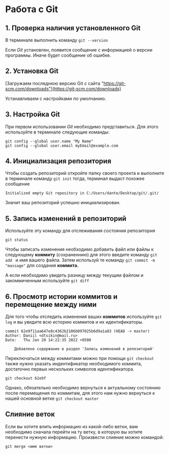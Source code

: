 # Работа с Git

## 1. Проверка наличия установленного Git

В терминале выполнить команду ```git --version```

Если *Git* установлен, появится сообщение с информацией о версии программы. Иначе будет сообщение об ошибке.

## 2. Установка Git

[Загружаем последнюю версию Git с сайта "https://git-scm.com/downloads"](https://git-scm.com/downloads)

 Устанавливаем с настройками по умолчанию. 

 ## 3. Настройка Git

 При первом использовании *Git* необходимо представиться. Для этого используйте в терминале следующие команды: 
 ```
 git config --global user.name "My Name" 
 git config --global user.email myEmail@example.com
 ```

## 4. Инициализация репозитория

Чтобы создать репозиторий откройте папку своего проекта и выполните в терминале команду ```git init``` тогда, терминал выдаст похожее сообщение 
```
Initialized empty Git repository in C:/Users/dante/Desktop/git/.git/
```
Значит ваш репозиторий успешно инициализирован.

## 5. Запись изменений в репозиторий

Используйте эту команду для отслеживания состояния репозитория

```
git status
```

Чтобы записать изменения необходимо добавить файл или файлы к следующему **коммиту** (сохраненнию) для этого введите команду
```git add ``` и имя вашего файла. Затем используй те команду ```git commit -m "massage"``` для создания **коммита.** 

А если необходимо увидеть разницу между текущим файлом и закоммиченным используйте ```git diff```

## 6. Просмотр истории коммитов и перемещение между ними

Для того чтобы отследить изменения ваших **коммитов** используйте ```git log``` и вы увидите всю историю коммитов и их идентификаторы.
```
commit 62e9f11aa647e8c4362b2106b097025b6d9a1a83 (HEAD -> master)
Author: Daniil <dtsikin@mail.ru>
Date:   Thu Jan 20 14:22:35 2022 +0500

    Добавлено содержание в раздел 'Запись изменений в репозиторий'
```

Переключаться между коммитами можно при помощи ```git checkout``` также нужно указать индентификатор необходимого коммита, достаточно первых нескольких символов идентификатора.
```
git checkout 62e9f
```
Однако, обязательно необходимо вернуться к актуальному состоянию после перемещения по коммитам, для этого нам нужно вернуться к нашей основной ветке ```git checkout master```

## Слияние веток
Если вы хотите влить информацию из какой-либо ветки, вам необходимо сначала перейти на ту ветку, в которую вы хотите перенести нужную информацию. Произвести слияние можно командой:
```
git merge <имя ветки>
```